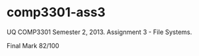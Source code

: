 comp3301-ass3
=============

UQ COMP3301 Semester 2, 2013. Assignment 3 - File Systems.


Final Mark 82/100
